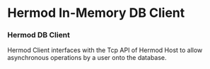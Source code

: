 # Hermod In-Memory DB Client

### Hermod DB Client
Hermod Client interfaces with the Tcp API of Hermod Host to allow asynchronous operations by a user onto the database.